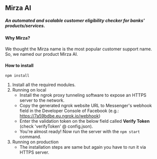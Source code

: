 ## Mirza AI
##### An automated and scalable customer eligibility checker for banks' products/services. 

#### Why Mirza?
We thought the Mirza name is the most popular customer support name. So, we named our product Mirza AI.

#### How to install
    npm install
1. Install all the required modules.
2. Running on local
    - Install the ngrok proxy tunneling software to expose an HTTPS server to the network.
    - Copy the generated ngrok website URL to Messenger's webhook field in the Developer Console of Facebook (e.g.: https://7a59bdbe.eu.ngrok.io/webhook)
    - Enter the validation token on the below field called **Verify Token** (check 'verifyToken' @ config.json).
    - You're almost ready! Now run the server with the `npm start` command.
3. Running on production
    - The installation steps are same but again you have to run it via HTTPS server.